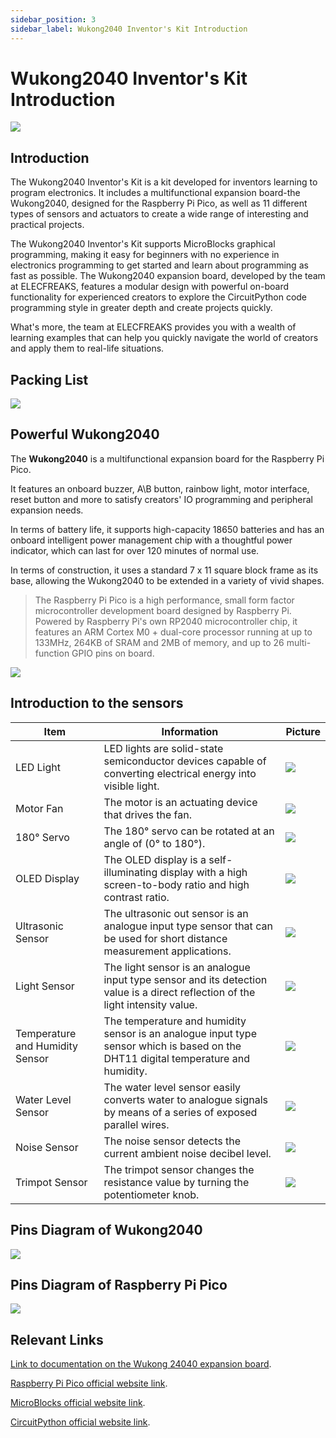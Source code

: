 ```yaml
---
sidebar_position: 3
sidebar_label: Wukong2040 Inventor's Kit Introduction
---
```


# Wukong2040 Inventor's Kit Introduction

![](./images/wukong2040-inventors-introduction-01.png)

## Introduction

The Wukong2040 Inventor's Kit is a kit developed for inventors learning to program electronics. It includes a multifunctional expansion board-the Wukong2040, designed for the Raspberry Pi Pico, as well as 11 different types of sensors and actuators to create a wide range of interesting and practical projects.

The Wukong2040 Inventor's Kit supports MicroBlocks graphical programming, making it easy for beginners with no experience in electronics programming to get started and learn about programming as fast as possible. The Wukong2040 expansion board, developed by the team at ELECFREAKS, features a modular design with powerful on-board functionality for experienced creators to explore the CircuitPython code programming style in greater depth and create projects quickly.

What's more, the team at ELECFREAKS provides you with a wealth of learning examples that can help you quickly navigate the world of creators and apply them to real-life situations.

## Packing List

![](./images/wukong2040-inventors-introduction-02.png)

## Powerful Wukong2040

The **Wukong2040** is a multifunctional expansion board for the Raspberry Pi Pico.

It features an onboard buzzer, A\B button, rainbow light, motor interface, reset button and more to satisfy creators' IO programming and peripheral expansion needs.

In terms of battery life, it supports high-capacity 18650 batteries and has an onboard intelligent power management chip with a thoughtful power indicator, which can last for over 120 minutes of normal use.

In terms of construction, it uses a standard 7 x 11 square block frame as its base, allowing the Wukong2040 to be extended in a variety of vivid shapes.

> The Raspberry Pi Pico is a high performance, small form factor microcontroller development board designed by Raspberry Pi. Powered by Raspberry Pi's own RP2040 microcontroller chip, it features an ARM Cortex M0 + dual-core processor running at up to 133MHz, 264KB of SRAM and 2MB of memory, and up to 26 multi-function GPIO pins on board.

![](./images/wukong2040-inventors-introduction-03.png)



## Introduction to the sensors

| Item                            | Information                                                  | Picture                                                |
| ------------------------------- | ------------------------------------------------------------ | ------------------------------------------------------ |
| LED Light                       | LED lights are solid-state semiconductor devices capable of converting electrical energy into visible light. | ![](.\images\wukong2040-inventors-introduction-04.png) |
| Motor Fan                       | The motor is an actuating device that drives the fan.        | ![](.\images\wukong2040-inventors-introduction-05.png) |
| 180° Servo                      | The 180° servo can be rotated at an angle of (0° to 180°).   | ![](.\images\wukong2040-inventors-introduction-06.png) |
| OLED Display                    | The OLED display is a self-illuminating display with a high screen-to-body ratio and high contrast ratio. | ![](.\images\wukong2040-inventors-introduction-07.png) |
| Ultrasonic Sensor               | The ultrasonic out sensor is an analogue input type sensor that can be used for short distance measurement applications. | ![](.\images\wukong2040-inventors-introduction-08.png) |
| Light Sensor                    | The light sensor is an analogue input type sensor and its detection value is a direct reflection of the light intensity value. | ![](.\images\wukong2040-inventors-introduction-09.png) |
| Temperature and Humidity Sensor | The temperature and humidity sensor is an analogue input type sensor which is based on the DHT11 digital temperature and humidity. | ![](.\images\wukong2040-inventors-introduction-10.png) |
| Water Level Sensor              | The water level sensor easily converts water to analogue signals by means of a series of exposed parallel wires. | ![](.\images\wukong2040-inventors-introduction-11.png) |
| Noise Sensor                    | The noise sensor detects the current ambient noise decibel level. | ![](.\images\wukong2040-inventors-introduction-12.png) |
| Trimpot Sensor                  | The trimpot sensor changes the resistance value by turning the potentiometer knob. | ![](.\images\wukong2040-inventors-introduction-13.png) |

## Pins Diagram of Wukong2040



![](./images/wukong2040-inventors-introduction-14.png)



##  Pins Diagram of Raspberry Pi Pico

![](./images/wukong2040-inventors-introduction-15.png)

## Relevant Links

[Link to documentation on the Wukong 24040 expansion board](http://www.elecfreaks.com/learn/pico/extension-module/wukong2040-pico).

[Raspberry Pi Pico official website link](https://www.raspberrypi.com/products/raspberry-pi-pico/).

[MicroBlocks official website link](https://microblocks.fun/).

[CircuitPython official website link](https://circuitpython.org/).
